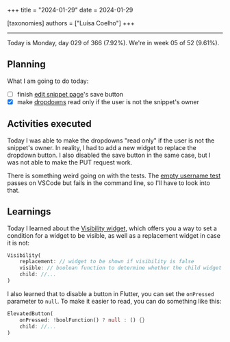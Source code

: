 +++
title = "2024-01-29"
date = 2024-01-29

[taxonomies]
authors = ["Luísa Coelho"]
+++

---

Today is Monday, day 029 of 366 (7.92%). We're in week 05 of 52 (9.61%).

## Planning

What I am going to do today:

- [ ] finish [edit snippet page](https://github.com/OmnicodeSolutions/luisa_drf_flutter_client/blob/main/lib/edit_snippet.dart)'s save button
- [x] make [dropdowns](https://github.com/OmnicodeSolutions/luisa_drf_flutter_client/blob/ab2e876bc3079127b01983f32ff9eb557de71c3b/lib/edit_snippet.dart#L192C21-L234C23) read only if the user is not the snippet's owner

## Activities executed

Today I was able to make the dropdowns "read only" if the user is not the snippet's owner. In reality, I had to add a new widget to replace the dropdown button. I also disabled the save button in the same case, but I was not able to make the PUT request work.

There is something weird going on with the tests. The [empty username test](https://github.com/OmnicodeSolutions/luisa_drf_flutter_client/blob/15f4b7f494e16db93940d156ffc2f269ed7e4e55/test/login_test.dart#L46C3-L59C6) passes on VSCode but fails in the command line, so I'll have to look into that.

## Learnings

Today I learned about the [Visibility widget](https://api.flutter.dev/flutter/widgets/Visibility-class.html), which offers you a way to set a condition for a widget to be visible, as well as a replacement widget in case it is not:

```dart
Visibility(
    replacement: // widget to be shown if visibility is false
    visible: // boolean function to determine whether the child widget is visible,
    child: //...
)
```

I also learned that to disable a button in Flutter, you can set the `onPressed` parameter to `null`. To make it easier to read, you can do something like this:

```dart
ElevatedButton(
    onPressed: !boolFunction() ? null : () {}
    child: //...
)
```
